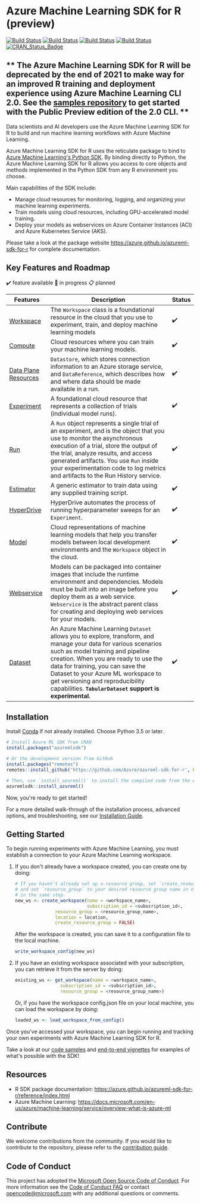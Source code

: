 # Azure Machine Learning SDK for R (preview)
[![Build Status](https://msdata.visualstudio.com/Vienna/_apis/build/status/AzureML-SDK%20R/R%20SDK%20Function%20Tests?branchName=master&label=Build%20%26%20Tests)](https://azure.microsoft.com/en-us/services/devops/pipelines/)
[![Build Status](https://msdata.visualstudio.com/Vienna/_apis/build/status/AzureML-SDK%20R/R%20SDK%20Code%20Quality?branchName=master&label=Code%20Quality)](https://azure.microsoft.com/en-us/services/devops/pipelines/)
[![Build Status](https://msdata.visualstudio.com/Vienna/_apis/build/status/AzureML-SDK%20R/R%20SDK%20Sample%20Validation?branchName=master&&label=Samples)](https://azure.microsoft.com/en-us/services/devops/pipelines/)
[![Build Status](https://msdata.visualstudio.com/Vienna/_apis/build/status/AzureML-SDK%20R/R%20SDK%20Docs?branchName=master&label=Docs)](https://azure.microsoft.com/en-us/services/devops/pipelines/)
[![CRAN_Status_Badge](http://www.r-pkg.org/badges/version/azuremlsdk)](https://cran.r-project.org/package=azuremlsdk)

## ** The Azure Machine Learning SDK for R will be deprecated by the end of 2021 to make way for an improved R training and deployment experience using Azure Machine Learning CLI 2.0. See the [samples repository](https://github.com/Azure/azureml-examples/tree/main/cli/jobs/single-step/r) to get started with the Public Preview edition of the 2.0 CLI. **


Data scientists and AI developers use the Azure Machine Learning SDK for R to build and run machine learning workflows with Azure Machine Learning. 

Azure Machine Learning SDK for R uses the reticulate package to bind to [Azure Machine Learning's Python SDK](https://docs.microsoft.com/azure/machine-learning/service/overview-what-is-azure-ml). By binding directly to Python, the Azure Machine Learning SDK for R allows you access to core objects and methods implemented in the Python SDK from any R environment you choose.

Main capabilities of the SDK include:

-   Manage cloud resources for monitoring, logging, and organizing your machine learning experiments.
-   Train models using cloud resources, including GPU-accelerated model training.
-   Deploy your models as webservices on Azure Container Instances (ACI) and Azure Kubernetes Service (AKS).

Please take a look at the package website https://azure.github.io/azureml-sdk-for-r for complete documentation.

## Key Features and Roadmap

:heavy_check_mark: feature available :arrows_counterclockwise: in progress :clipboard: planned

| Features | Description | Status |
|----------|-------------|--------|
| [Workspace](https://azure.github.io/azureml-sdk-for-r/reference/index.html#section-workspaces) | The `Workspace` class is a foundational resource in the cloud that you use to experiment, train, and deploy machine learning models | :heavy_check_mark: | 
| [Compute](https://azure.github.io/azureml-sdk-for-r/reference/index.html#section-compute-targets) | Cloud resources where you can train your machine learning models.| :heavy_check_mark: |
| [Data Plane Resources](https://azure.github.io/azureml-sdk-for-r/reference/index.html#section-working-with-data) | `Datastore`, which stores connection information to an Azure storage service, and `DataReference`, which describes how and where data should be made available in a run. | :heavy_check_mark: |
| [Experiment](https://azure.github.io/azureml-sdk-for-r/reference/index.html#section-training-experimentation) | A foundational cloud resource that represents a collection of trials (individual model runs).| :heavy_check_mark: |
| [Run](https://azure.github.io/azureml-sdk-for-r/reference/index.html#section-training-experimentation) | A `Run` object represents a single trial of an experiment, and is the object that you use to monitor the asynchronous execution of a trial, store the output of the trial, analyze results, and access generated artifacts. You use `Run` inside your experimentation code to log metrics and artifacts to the Run History service. | :heavy_check_mark: |
| [Estimator](https://azure.github.io/azureml-sdk-for-r/reference/index.html#section-training-experimentation) | A generic estimator to train data using any supplied training script. | :heavy_check_mark: |
| [HyperDrive](https://azure.github.io/azureml-sdk-for-r/reference/index.html#section-hyperparameter-tuning) | HyperDrive automates the process of running hyperparameter sweeps for an `Experiment`. | :heavy_check_mark: |
| [Model](https://azure.github.io/azureml-sdk-for-r/reference/index.html#section-model-management-deployment) | Cloud representations of machine learning models that help you transfer models between local development environments and the `Workspace` object in the cloud. | :heavy_check_mark: |
| [Webservice](https://azure.github.io/azureml-sdk-for-r/reference/index.html#section-model-management-deployment) | Models can be packaged into container images that include the runtime environment and dependencies. Models must be built into an image before you deploy them as a web service. `Webservice` is the abstract parent class for creating and deploying web services for your models. | :heavy_check_mark: |
| [Dataset](https://docs.microsoft.com/en-us/azure/machine-learning/service/concept-azure-machine-learning-architecture#datasets-and-datastores) | An Azure Machine Learning `Dataset` allows you to explore, transform, and manage your data for various scenarios such as model training and pipeline creation. When you are ready to use the data for training, you can save the Dataset to your Azure ML workspace to get versioning and reproducibility capabilities. **`TabularDataset` support is experimental.** | :heavy_check_mark: |

## Installation

Install [Conda](https://docs.conda.io/en/latest/miniconda.html) if not already installed. Choose Python 3.5 or later.

```R
# Install Azure ML SDK from CRAN
install.packages("azuremlsdk")

# Or the development version from GitHub
install.packages("remotes")
remotes::install_github('https://github.com/Azure/azureml-sdk-for-r', build_vignettes = TRUE)

# Then, use `install_azureml()` to install the compiled code from the AzureML Python SDK.
azuremlsdk::install_azureml()
```
Now, you're ready to get started!

For a more detailed walk-through of the installation process, advanced options, and troubleshooting, see our [Installation Guide](https://azure.github.io/azureml-sdk-for-r/articles/installation.html).

## Getting Started

To begin running experiments with Azure Machine Learning, you must establish a connection to your Azure Machine Learning workspace.

1. If you don't already have a workspace created, you can create one by doing:

	```R
	# If you haven't already set up a resource group, set `create_resource_group = TRUE`  
	# and set `resource_group` to your desired resource group name in order to create the resource group 
	# in the same step.
	new_ws <- create_workspace(name = <workspace_name>, 
	                           subscription_id = <subscription_id>, 
				   resource_group = <resource_group_name>, 
				   location = location, 
				   create_resource_group = FALSE)
	```
	
	After the workspace is created, you can save it to a configuration file to the local machine.
	
	```R
	write_workspace_config(new_ws)
	```

2. If you have an existing workspace associated with your subscription, you can retrieve it from the server by doing:

	```R
	existing_ws <- get_workspace(name = <workspace_name>, 
				     subscription_id = <subscription_id>, 
				     resource_group = <resource_group_name>)
	```
	Or, if you have the workspace config.json file on your local machine, you can load the workspace by doing:
	
	```R
	loaded_ws <- load_workspace_from_config()
	```
Once you've accessed your workspace, you can begin running and tracking your own experiments with Azure Machine Learning SDK for R.

Take a look at our [code samples](https://github.com/Azure/azureml-sdk-for-r/tree/master/samples) and [end-to-end vignettes](https://github.com/Azure/azureml-sdk-for-r/tree/master/vignettes) for examples of what's possible with the SDK!
 
## Resources
* R SDK package documentation: https://azure.github.io/azureml-sdk-for-r/reference/index.html
* Azure Machine Learning: https://docs.microsoft.com/en-us/azure/machine-learning/service/overview-what-is-azure-ml

## Contribute
We welcome contributions from the community. If you would like to contribute to the repository, please refer to the [contribution guide](https://github.com/Azure/azureml-sdk-for-r/blob/master/CONTRIBUTING.md).

## Code of Conduct
This project has adopted the [Microsoft Open Source Code of Conduct](https://opensource.microsoft.com/codeofconduct/).
For more information see the [Code of Conduct FAQ](https://opensource.microsoft.com/codeofconduct/faq/) or
contact [opencode@microsoft.com](mailto:opencode@microsoft.com) with any additional questions or comments.
